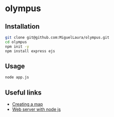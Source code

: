 # olympus

## Installation

```bash
git clone git@github.com:MiguelLaura/olympus.git
cd olympus
npm init -y
npm install express ejs
```

## Usage

```bash
node app.js
```

## Useful links

* [Creating a map](https://bcheung98.medium.com/making-interactive-maps-in-javascript-210f47d59a3a)
* [Web server with node js](https://www.sitepoint.com/build-a-simple-web-server-with-node-js/)